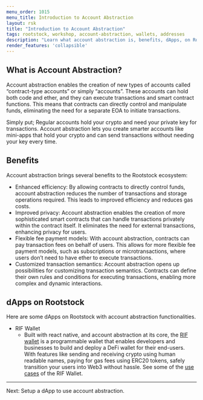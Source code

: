 ```yaml
---
menu_order: 1015
menu_title: Introduction to Account Abstraction
layout: rsk
title: "Introduction to Account Abstraction"
tags: rootstock, workshop, account-abstraction, wallets, addresses
description: "Learn what account abstraction is, benefits, dApps, on Rootstock, and how to setup an account abstraction dApp on Rootstock"
render_features: 'collapsible'
---
```


## What is Account Abstraction?

Account abstraction enables the creation of new types of accounts called “contract-type accounts” or simply “accounts”. These accounts can hold both code and ether, and they can execute transactions and smart contract functions. This means that contracts can directly control and manipulate funds, eliminating the need for a separate EOA to initiate transactions.

Simply put;
Regular accounts hold your crypto and need your private key for transactions. Account abstraction lets you create smarter accounts like mini-apps that hold your crypto and can send transactions without needing your key every time.

## Benefits

Account abstraction brings several benefits to the Rootstock ecosystem:

- Enhanced efficiency: By allowing contracts to directly control funds, account abstraction reduces the number of transactions and storage operations required. This leads to improved efficiency and reduces gas costs.
- Improved privacy: Account abstraction enables the creation of more sophisticated smart contracts that can handle transactions privately within the contract itself. It eliminates the need for external transactions, enhancing privacy for users.
- Flexible fee payment models: With account abstraction, contracts can pay transaction fees on behalf of users. This allows for more flexible fee payment models, such as subscriptions or microtransactions, where users don’t need to have ether to execute transactions.
- Customized transaction semantics: Account abstraction opens up possibilities for customizing transaction semantics. Contracts can define their own rules and conditions for executing transactions, enabling more complex and dynamic interactions.

## dApps on Rootstock

Here are some dApps on Rootstock with account abstraction functionalities.

[](#top "collapsible")
- RIF Wallet
    - Built with react native, and account abstraction at its core, the [RIF wallet](https://github.com/rsksmart/rif-wallet) is a programmable wallet that enables developers and businesses to build and deploy a DeFi wallet for their end-users. With features like sending and receiving crypto using human readable names, paying for gas fees using ERC20 tokens, safely transition your users into Web3 without hassle. See some of the [use cases](https://rif.technology/use-cases/) of the RIF Wallet.

----
Next: Setup a dApp to use account abstraction.